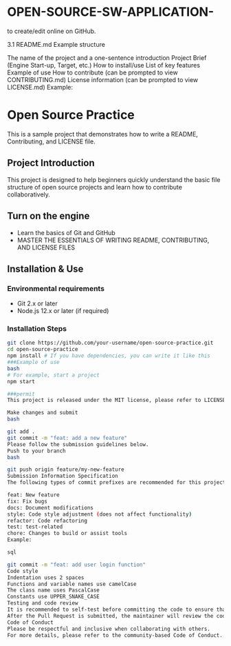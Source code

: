 # OPEN-SOURCE-SW-APPLICATION-
to create/edit online on GitHub.

3.1 README.md
Example structure 

The name of the project and a one-sentence introduction
Project Brief (Engine Start-up, Target, etc.)
How to install/use
List of key features
Example of use
How to contribute (can be prompted to view CONTRIBUTING.md)
License information (can be prompted to view LICENSE.md)
Example:


# Open Source Practice

This is a sample project that demonstrates how to write a README, Contributing, and LICENSE file.

## Project Introduction
This project is designed to help beginners quickly understand the basic file structure of open source projects and learn how to contribute collaboratively.

## Turn on the engine
- Learn the basics of Git and GitHub
- MASTER THE ESSENTIALS OF WRITING README, CONTRIBUTING, AND LICENSE FILES

## Installation & Use

### Environmental requirements
- Git 2.x or later
- Node.js 12.x or later (if required)

### Installation Steps
```bash
git clone https://github.com/your-username/open-source-practice.git
cd open-source-practice
npm install # If you have dependencies, you can write it like this
###Example of use
bash
# For example, start a project
npm start

###permit
This project is released under the MIT license, please refer to LICENSE.md for details.

Make changes and submit
bash

git add .
git commit -m "feat: add a new feature"
Please follow the submission guidelines below.
Push to your branch
bash

git push origin feature/my-new-feature
Submission Information Specification
The following types of commit prefixes are recommended for this project:

feat: New feature
fix: Fix bugs
docs: Document modifications
style: Code style adjustment (does not affect functionality)
refactor: Code refactoring
test: test-related
chore: Changes to build or assist tools
Example:

sql

git commit -m "feat: add user login function"
Code style
Indentation uses 2 spaces
Functions and variable names use camelCase
The class name uses PascalCase
Constants use UPPER_SNAKE_CASE
Testing and code review
It is recommended to self-test before committing the code to ensure that the functionality is normal.
After the Pull Request is submitted, the maintainer will review the code and may suggest changes.
Code of Conduct
Please be respectful and inclusive when collaborating with others.
For more details, please refer to the community-based Code of Conduct.
